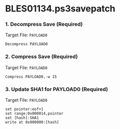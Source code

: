 # BLES01134.ps3savepatch

### 1. Decompress Save (Required)

Target File: `PAYLOAD0`

```
Decompress PAYLOAD0
```

### 2. Compress Save (Required)

Target File: `PAYLOAD0`

```
Compress PAYLOAD0,-w 15
```

### 3. Update SHA1 for PAYLOAD0 (Required)

Target File: `PAYLOAD0`

```
set pointer:eof+1
set range:0x000014,pointer
set [hash]:SHA1
write at 0x000000:[hash]
```

